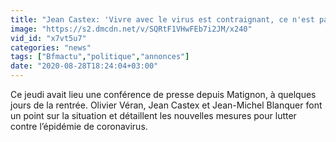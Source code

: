```yaml
---
title: "Jean Castex: 'Vivre avec le virus est contraignant, ce n'est pas une vie normale, mais ce n'est pas non plus une vie de bagne'"
image: "https://s2.dmcdn.net/v/SQRtF1VHwFEb7i2JM/x240"
vid_id: "x7vt5u7"
categories: "news"
tags: ["Bfmactu","politique","annonces"]
date: "2020-08-28T18:24:04+03:00"
---
```

Ce jeudi avait lieu une conférence de presse depuis Matignon, à quelques jours de la rentrée. Olivier Véran, Jean Castex et Jean-Michel Blanquer font un point sur la situation et détaillent les nouvelles mesures pour lutter contre l’épidémie de coronavirus.
